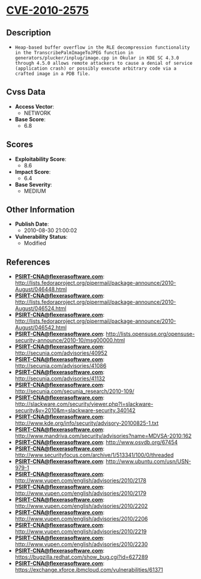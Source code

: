 
# [CVE-2010-2575](https://cve.mitre.org/cgi-bin/cvename.cgi?name=CVE-2010-2575)

## Description

- `Heap-based buffer overflow in the RLE decompression functionality in the TranscribePalmImageToJPEG function in generators/plucker/inplug/image.cpp in Okular in KDE SC 4.3.0 through 4.5.0 allows remote attackers to cause a denial of service (application crash) or possibly execute arbitrary code via a crafted image in a PDB file.`

## Cvss Data

- **Access Vector**:
  - NETWORK
- **Base Score**:
  - 6.8

## Scores

- **Exploitability Score**:
  - 8.6
- **Impact Score**:
  - 6.4
- **Base Severity**:
  - MEDIUM

## Other Information

- **Publish Date**:
  - 2010-08-30 21:00:02
- **Vulnerability Status**:
  - Modified

## References

- **PSIRT-CNA@flexerasoftware.com**: http://lists.fedoraproject.org/pipermail/package-announce/2010-August/046448.html
- **PSIRT-CNA@flexerasoftware.com**: http://lists.fedoraproject.org/pipermail/package-announce/2010-August/046524.html
- **PSIRT-CNA@flexerasoftware.com**: http://lists.fedoraproject.org/pipermail/package-announce/2010-August/046542.html
- **PSIRT-CNA@flexerasoftware.com**: http://lists.opensuse.org/opensuse-security-announce/2010-10/msg00000.html
- **PSIRT-CNA@flexerasoftware.com**: http://secunia.com/advisories/40952
- **PSIRT-CNA@flexerasoftware.com**: http://secunia.com/advisories/41086
- **PSIRT-CNA@flexerasoftware.com**: http://secunia.com/advisories/41132
- **PSIRT-CNA@flexerasoftware.com**: http://secunia.com/secunia_research/2010-109/
- **PSIRT-CNA@flexerasoftware.com**: http://slackware.com/security/viewer.php?l=slackware-security&y=2010&m=slackware-security.340142
- **PSIRT-CNA@flexerasoftware.com**: http://www.kde.org/info/security/advisory-20100825-1.txt
- **PSIRT-CNA@flexerasoftware.com**: http://www.mandriva.com/security/advisories?name=MDVSA-2010:162
- **PSIRT-CNA@flexerasoftware.com**: http://www.osvdb.org/67454
- **PSIRT-CNA@flexerasoftware.com**: http://www.securityfocus.com/archive/1/513341/100/0/threaded
- **PSIRT-CNA@flexerasoftware.com**: http://www.ubuntu.com/usn/USN-979-1
- **PSIRT-CNA@flexerasoftware.com**: http://www.vupen.com/english/advisories/2010/2178
- **PSIRT-CNA@flexerasoftware.com**: http://www.vupen.com/english/advisories/2010/2179
- **PSIRT-CNA@flexerasoftware.com**: http://www.vupen.com/english/advisories/2010/2202
- **PSIRT-CNA@flexerasoftware.com**: http://www.vupen.com/english/advisories/2010/2206
- **PSIRT-CNA@flexerasoftware.com**: http://www.vupen.com/english/advisories/2010/2219
- **PSIRT-CNA@flexerasoftware.com**: http://www.vupen.com/english/advisories/2010/2230
- **PSIRT-CNA@flexerasoftware.com**: https://bugzilla.redhat.com/show_bug.cgi?id=627289
- **PSIRT-CNA@flexerasoftware.com**: https://exchange.xforce.ibmcloud.com/vulnerabilities/61371
